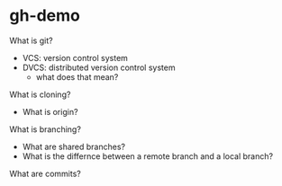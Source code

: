 # gh-demo

What is git?
  - VCS: version control system
  - DVCS: distributed version control system
    - what does that mean?

What is cloning?
  - What is origin?

What is branching?
  - What are shared branches?
  - What is the differnce between a remote branch and a local branch?

What are commits?


